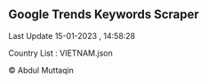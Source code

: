 

## Google Trends Keywords Scraper 
 
Last Update 15-01-2023 , 14:58:28

Country List :
VIETNAM.json



© Abdul Muttaqin 
